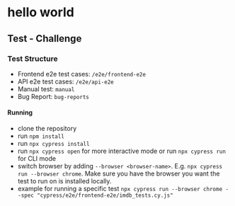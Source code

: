 # hello world 

## Test - Challenge

### Test Structure

- Frontend e2e test cases: `/e2e/frontend-e2e`
- API e2e test cases: `/e2e/api-e2e`
- Manual test: `manual`
- Bug Report: `bug-reports`

#### Running

- clone the repository
- run `npm install`
- run `npx cypress install`
- run `npx cypress open` for more interactive mode or run `npx cypress run` for CLI mode
- switch browser by adding `--browser <browser-name>`. E.g. `npx cypress run --browser chrome`. Make sure you have the browser you want the test to run on is installed locally.
- example for running a specific test `npx cypress run --browser chrome --spec "cypress/e2e/frontend-e2e/imdb_tests.cy.js"`